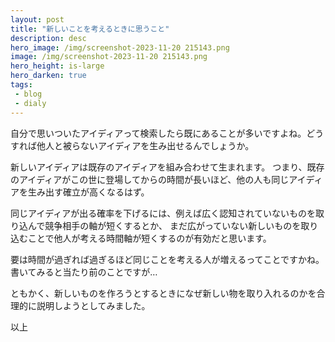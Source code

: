 ```yaml
---
layout: post
title: "新しいことを考えるときに思うこと"
description: desc
hero_image: /img/screenshot-2023-11-20 215143.png
image: /img/screenshot-2023-11-20 215143.png
hero_height: is-large
hero_darken: true
tags:
 - blog
 - dialy
---
```


自分で思いついたアイディアって検索したら既にあることが多いですよね。どうすれば他人と被らないアイディアを生み出せるんでしょうか。

新しいアイディアは既存のアイディアを組み合わせて生まれます。
つまり、既存のアイディアがこの世に登場してからの時間が長いほど、他の人も同じアイディアを生み出す確立が高くなるはず。

同じアイディアが出る確率を下げるには、例えば広く認知されていないものを取り込んで競争相手の軸が短くするとか、
まだ広がっていない新しいものを取り込むことで他人が考える時間軸が短くするのが有効だと思います。

要は時間が過ぎれば過ぎるほど同じことを考える人が増えるってことですかね。
書いてみると当たり前のことですが…

ともかく、新しいものを作ろうとするときになぜ新しい物を取り入れるのかを合理的に説明しようとしてみました。

以上
